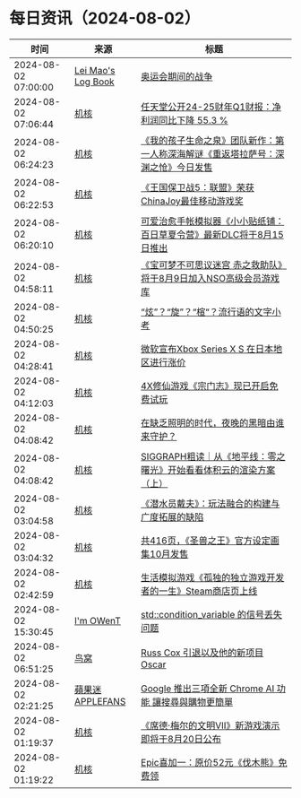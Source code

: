 ﻿# 每日资讯（2024-08-02）

|时间|来源|标题|
|---|---|---|
|2024-08-02 07:00:00|[Lei Mao's Log Book](https://leimao.github.io/atom.xml)|[奥运会期间的战争](https://leimao.github.io/essay/%E5%A5%A5%E8%BF%90%E4%BC%9A%E6%9C%9F%E9%97%B4%E7%9A%84%E6%88%98%E4%BA%89/)|
|2024-08-02 07:06:44|[机核](https://www.gcores.com/rss)|[任天堂公开24-25财年Q1财报：净利润同比下降 55.3 %](https://www.gcores.com/articles/186120)|
|2024-08-02 06:24:23|[机核](https://www.gcores.com/rss)|[《我的孩子生命之泉》团队新作：第一人称深海解谜《重返塔拉萨号：深渊之怆》今日发售](https://www.gcores.com/articles/186117)|
|2024-08-02 06:22:53|[机核](https://www.gcores.com/rss)|[《王国保卫战5：联盟》荣获ChinaJoy最佳移动游戏奖](https://www.gcores.com/articles/186116)|
|2024-08-02 06:20:10|[机核](https://www.gcores.com/rss)|[可爱治愈手帐模拟器《小小贴纸铺：百日草夏令营》最新DLC将于8月15日推出](https://www.gcores.com/articles/186115)|
|2024-08-02 04:58:11|[机核](https://www.gcores.com/rss)|[《宝可梦不可思议迷宫 赤之救助队》将于8月9日加入NSO高级会员游戏库](https://www.gcores.com/articles/186109)|
|2024-08-02 04:50:25|[机核](https://www.gcores.com/rss)|[“炫”？“旋”？“楦“？流行语的文字小考](https://www.gcores.com/articles/186110)|
|2024-08-02 04:28:41|[机核](https://www.gcores.com/rss)|[微软宣布Xbox Series X S 在日本地区进行涨价](https://www.gcores.com/articles/186108)|
|2024-08-02 04:12:03|[机核](https://www.gcores.com/rss)|[4X修仙游戏《宗门志》现已开启免费试玩](https://www.gcores.com/articles/186107)|
|2024-08-02 04:08:42|[机核](https://www.gcores.com/rss)|[在缺乏照明的时代，夜晚的黑暗由谁来守护？](https://www.gcores.com/articles/186094)|
|2024-08-02 04:08:42|[机核](https://www.gcores.com/rss)|[SIGGRAPH粗读｜从《地平线：零之曙光》开始看看体积云的渲染方案（上）](https://www.gcores.com/articles/185926)|
|2024-08-02 03:04:58|[机核](https://www.gcores.com/rss)|[《潜水员戴夫》：玩法融合的构建与广度拓展的缺陷](https://www.gcores.com/articles/186099)|
|2024-08-02 03:04:32|[机核](https://www.gcores.com/rss)|[共416页，《圣兽之王》官方设定画集10月发售](https://www.gcores.com/articles/186101)|
|2024-08-02 02:42:59|[机核](https://www.gcores.com/rss)|[生活模拟游戏《孤独的独立游戏开发者的一生》Steam商店页上线](https://www.gcores.com/articles/186098)|
|2024-08-02 15:30:45|[I'm OWenT](https://owent.net/index.xml)|[std::condition_variable 的信号丢失问题](//owent.net/2024/2403.html)|
|2024-08-02 06:51:25|[鸟窝](https://colobu.com/atom.xml)|[Russ Cox 引退以及他的新项目 Oscar](https://colobu.com/2024/08/02/Russ-Cox-and-his-Oscar/)|
|2024-08-02 02:21:25|[蘋果迷 APPLEFANS](https://applefans.today/feed/)|[Google 推出三項全新 Chrome AI 功能 讓搜尋與購物更簡單](https://applefans.today/2024-08-chrome-ai-features/)|
|2024-08-02 01:19:37|[机核](https://www.gcores.com/rss)|[《席德·梅尔的文明VII》新游戏演示即将于8月20日公布](https://www.gcores.com/articles/186088)|
|2024-08-02 01:19:22|[机核](https://www.gcores.com/rss)|[Epic喜加一：原价52元《伐木熊》免费领](https://www.gcores.com/articles/186089)|
